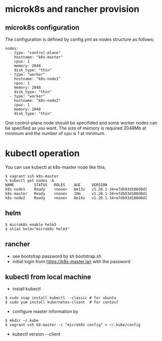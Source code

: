 # microk8s and rancher provision

## microk8s configuration
The configuration is defined by config.yml as nodes structure as follows;
```
nodes:
  - type: "control-plane"
    hostname: "k8s-master"
    cpus: 1
    memory: 2048
    disk_type: "thin"
  - type: "worker"
    hostname: "k8s-node1"
    cpus: 1
    memory: 2048
    disk_type: "thin"
  - type: "worker"
    hostname: "k8s-node2"
    cpus: 1
    memory: 2048
    disk_type: "thin"
```

One control-plane node should be specifided and some worker nodes can be specified as you want. The size of memory is required 2048Mb at minimum and the number of cpu is 1 at minimum.

# kubectl operation
You can use kubectl at k8s-master node like this; 
```
$ vagrant ssh k8s-master
% kubectl get nodes -A
NAME         STATUS   ROLES    AGE     VERSION
k8s-node1    Ready    <none>   6m13s   v1.20.1-34+e7db93d188d0d1
k8s-master   Ready    <none>   10m     v1.20.1-34+e7db93d188d0d1
k8s-node2    Ready    <none>   6m14s   v1.20.1-34+e7db93d188d0d1
```

## helm
```
$ microk8s enable helm3
$ alias helm="microk8s helm3"
```

## rancher
- see bootstrap password by sh bootstrap.sh
- initial login from https://k8s-master.lan with the password

## kubectl from local machine
- install kubectl
```
$ sudo snap install kubectl --classic # for ubuntu
$ sudo yum install kubernetes-client  # for centos7
```
- configure master information by
```
$ mkdir ~/.kube
$ vagrant ssh k8-master -c "microk8s config" > ~/.kube/config
```
- kubectl version --client
